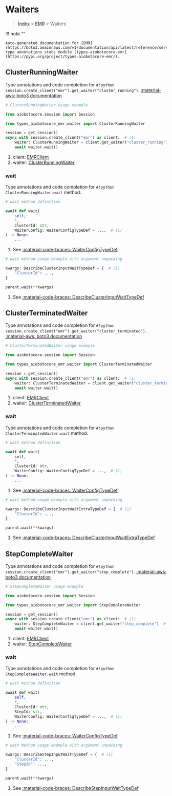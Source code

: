 # Waiters

> [Index](../README.md) > [EMR](./README.md) > Waiters

!!! note ""

    Auto-generated documentation for [EMR](https://boto3.amazonaws.com/v1/documentation/api/latest/reference/services/emr.html#emr)
    type annotations stubs module [types-aiobotocore-emr](https://pypi.org/project/types-aiobotocore-emr/).

## ClusterRunningWaiter

Type annotations and code completion for `#!python session.create_client("emr").get_waiter("cluster_running")`.
[:material-aws: boto3 documentation](https://boto3.amazonaws.com/v1/documentation/api/latest/reference/services/emr/waiter/ClusterRunning.html#EMR.Waiter.ClusterRunning)

```python
# ClusterRunningWaiter usage example

from aiobotocore.session import Session

from types_aiobotocore_emr.waiter import ClusterRunningWaiter

session = get_session()
async with session.create_client("emr") as client:  # (1)
    waiter: ClusterRunningWaiter = client.get_waiter("cluster_running")  # (2)
    await waiter.wait()
```

1. client: [EMRClient](./client.md)
2. waiter: [ClusterRunningWaiter](./waiters.md#clusterrunningwaiter)


### wait

Type annotations and code completion for `#!python ClusterRunningWaiter.wait` method.

```python
# wait method definition

await def wait(
    self,
    *,
    ClusterId: str,
    WaiterConfig: WaiterConfigTypeDef = ...,  # (1)
) -> None:
    ...
```

1. See [:material-code-braces: WaiterConfigTypeDef](./type_defs.md#waiterconfigtypedef) 


```python
# wait method usage example with argument unpacking

kwargs: DescribeClusterInputWaitTypeDef = {  # (1)
    "ClusterId": ...,
}

parent.wait(**kwargs)
```

1. See [:material-code-braces: DescribeClusterInputWaitTypeDef](./type_defs.md#describeclusterinputwaittypedef) 
## ClusterTerminatedWaiter

Type annotations and code completion for `#!python session.create_client("emr").get_waiter("cluster_terminated")`.
[:material-aws: boto3 documentation](https://boto3.amazonaws.com/v1/documentation/api/latest/reference/services/emr/waiter/ClusterTerminated.html#EMR.Waiter.ClusterTerminated)

```python
# ClusterTerminatedWaiter usage example

from aiobotocore.session import Session

from types_aiobotocore_emr.waiter import ClusterTerminatedWaiter

session = get_session()
async with session.create_client("emr") as client:  # (1)
    waiter: ClusterTerminatedWaiter = client.get_waiter("cluster_terminated")  # (2)
    await waiter.wait()
```

1. client: [EMRClient](./client.md)
2. waiter: [ClusterTerminatedWaiter](./waiters.md#clusterterminatedwaiter)


### wait

Type annotations and code completion for `#!python ClusterTerminatedWaiter.wait` method.

```python
# wait method definition

await def wait(
    self,
    *,
    ClusterId: str,
    WaiterConfig: WaiterConfigTypeDef = ...,  # (1)
) -> None:
    ...
```

1. See [:material-code-braces: WaiterConfigTypeDef](./type_defs.md#waiterconfigtypedef) 


```python
# wait method usage example with argument unpacking

kwargs: DescribeClusterInputWaitExtraTypeDef = {  # (1)
    "ClusterId": ...,
}

parent.wait(**kwargs)
```

1. See [:material-code-braces: DescribeClusterInputWaitExtraTypeDef](./type_defs.md#describeclusterinputwaitextratypedef) 
## StepCompleteWaiter

Type annotations and code completion for `#!python session.create_client("emr").get_waiter("step_complete")`.
[:material-aws: boto3 documentation](https://boto3.amazonaws.com/v1/documentation/api/latest/reference/services/emr/waiter/StepComplete.html#EMR.Waiter.StepComplete)

```python
# StepCompleteWaiter usage example

from aiobotocore.session import Session

from types_aiobotocore_emr.waiter import StepCompleteWaiter

session = get_session()
async with session.create_client("emr") as client:  # (1)
    waiter: StepCompleteWaiter = client.get_waiter("step_complete")  # (2)
    await waiter.wait()
```

1. client: [EMRClient](./client.md)
2. waiter: [StepCompleteWaiter](./waiters.md#stepcompletewaiter)


### wait

Type annotations and code completion for `#!python StepCompleteWaiter.wait` method.

```python
# wait method definition

await def wait(
    self,
    *,
    ClusterId: str,
    StepId: str,
    WaiterConfig: WaiterConfigTypeDef = ...,  # (1)
) -> None:
    ...
```

1. See [:material-code-braces: WaiterConfigTypeDef](./type_defs.md#waiterconfigtypedef) 


```python
# wait method usage example with argument unpacking

kwargs: DescribeStepInputWaitTypeDef = {  # (1)
    "ClusterId": ...,
    "StepId": ...,
}

parent.wait(**kwargs)
```

1. See [:material-code-braces: DescribeStepInputWaitTypeDef](./type_defs.md#describestepinputwaittypedef) 
